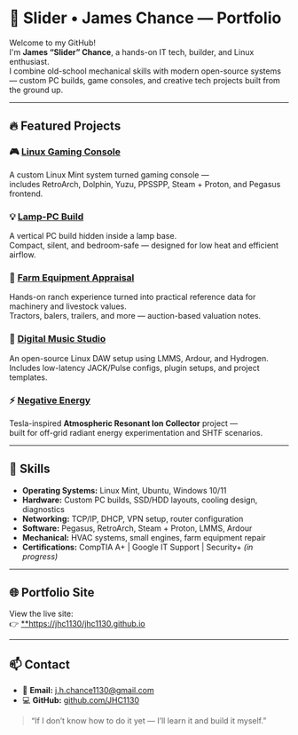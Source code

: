 # 🧰 Slider • James Chance — Portfolio

Welcome to my GitHub!  
I'm **James “Slider” Chance**, a hands-on IT tech, builder, and Linux enthusiast.  
I combine old-school mechanical skills with modern open-source systems — custom PC builds, game consoles, and creative tech projects built from the ground up.

---

## 🔥 Featured Projects

### 🎮 [Linux Gaming Console](https://github.com/JHC1130/jcbd1130/blob/94c88e1a74f4e7821db88fd362bc4264bc5ab2e1/Linux%20Gaming%20Console%20in%20Neon%20Glow.png)
A custom Linux Mint system turned gaming console —  
includes RetroArch, Dolphin, Yuzu, PPSSPP, Steam + Proton, and Pegasus frontend.

### 💡 [Lamp-PC Build](https://github.com/JHC1130/lamp-pc-build)
A vertical PC build hidden inside a lamp base.  
Compact, silent, and bedroom-safe — designed for low heat and efficient airflow.

### 🐄 [Farm Equipment Appraisal](https://github.com/JHC1130/farm-equipment-values)
Hands-on ranch experience turned into practical reference data for machinery and livestock values.  
Tractors, balers, trailers, and more — auction-based valuation notes.

### 🎵 [Digital Music Studio](https://github.com/JHC1130/digital-music-studio)
An open-source Linux DAW setup using LMMS, Ardour, and Hydrogen.  
Includes low-latency JACK/Pulse configs, plugin setups, and project templates.

### ⚡ [Negative Energy](https://github.com/JHC1130/Negative-Energy)
Tesla-inspired **Atmospheric Resonant Ion Collector** project —  
built for off-grid radiant energy experimentation and SHTF scenarios.

---

## 🧰 Skills

- **Operating Systems:** Linux Mint, Ubuntu, Windows 10/11  
- **Hardware:** Custom PC builds, SSD/HDD layouts, cooling design, diagnostics  
- **Networking:** TCP/IP, DHCP, VPN setup, router configuration  
- **Software:** Pegasus, RetroArch, Steam + Proton, LMMS, Ardour  
- **Mechanical:** HVAC systems, small engines, farm equipment repair  
- **Certifications:** CompTIA A+ | Google IT Support | Security+ *(in progress)*

---

## 🌐 Portfolio Site

View the live site:  
👉 [**https://jhc1130/jhc1130.github.io](https://jhc1130/jhc1130.github.io)

---

## 📫 Contact

- 📧 **Email:** [j.h.chance1130@gmail.com](mailto:j.h.chance1130@gmail.com)  
- 💻 **GitHub:** [github.com/JHC1130](https://github.com/JHC1130)

> “If I don’t know how to do it yet — I’ll learn it and build it myself.”

